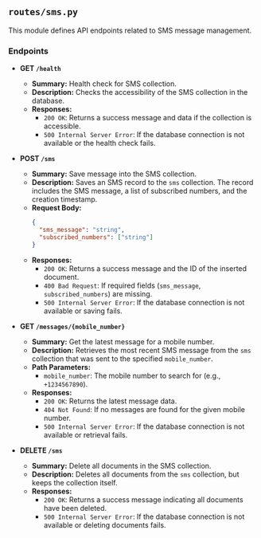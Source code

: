 ## `routes/sms.py`

This module defines API endpoints related to SMS message management.

### Endpoints

- **GET `/health`**
  - **Summary:** Health check for SMS collection.
  - **Description:** Checks the accessibility of the SMS collection in the database.
  - **Responses:**
    - `200 OK`: Returns a success message and data if the collection is accessible.
    - `500 Internal Server Error`: If the database connection is not available or the health check fails.

- **POST `/sms`**
  - **Summary:** Save message into the SMS collection.
  - **Description:** Saves an SMS record to the `sms` collection. The record includes the SMS message, a list of subscribed numbers, and the creation timestamp.
  - **Request Body:**
    ```json
    {
      "sms_message": "string",
      "subscribed_numbers": ["string"]
    }
    ```
  - **Responses:**
    - `200 OK`: Returns a success message and the ID of the inserted document.
    - `400 Bad Request`: If required fields (`sms_message`, `subscribed_numbers`) are missing.
    - `500 Internal Server Error`: If the database connection is not available or saving fails.

- **GET `/messages/{mobile_number}`**
  - **Summary:** Get the latest message for a mobile number.
  - **Description:** Retrieves the most recent SMS message from the `sms` collection that was sent to the specified `mobile_number`.
  - **Path Parameters:**
    - `mobile_number`: The mobile number to search for (e.g., `+1234567890`).
  - **Responses:**
    - `200 OK`: Returns the latest message data.
    - `404 Not Found`: If no messages are found for the given mobile number.
    - `500 Internal Server Error`: If the database connection is not available or retrieval fails.

- **DELETE `/sms`**
  - **Summary:** Delete all documents in the SMS collection.
  - **Description:** Deletes all documents from the `sms` collection, but keeps the collection itself.
  - **Responses:**
    - `200 OK`: Returns a success message indicating all documents have been deleted.
    - `500 Internal Server Error`: If the database connection is not available or deleting documents fails.